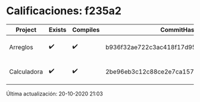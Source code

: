 # Calificaciones: f235a2
|Project|Exists|Compiles|CommitHash|CommitDate|CheckDate|Comments|
|-|-|-|-|-|-|-|
|Arreglos|✔️|✔️|b936f32ae722c3ac418f17d958d2db968006630e|20-10-2020 10:23:29|20-10-2020 21:03:19|NULL|
|Calculadora|✔️|✔️|2be96eb3c12c88ce2e7ca157cfb174561eb74ca1|11-10-2020 20:54:38|15-10-2020 21:24:41|nan|

Última actualización: 20-10-2020 21:03